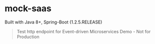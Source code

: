 mock-saas
=======================

Built with Java 8+, Spring-Boot (1.2.5.RELEASE)

>Test http endpoint for Event-driven Microservices Demo - Not for Production